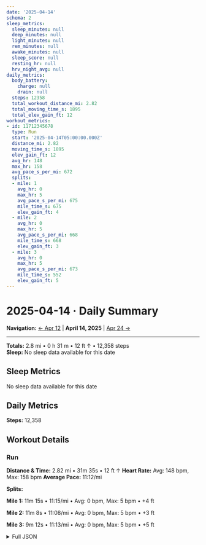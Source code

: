 ```yaml
---
date: '2025-04-14'
schema: 2
sleep_metrics:
  sleep_minutes: null
  deep_minutes: null
  light_minutes: null
  rem_minutes: null
  awake_minutes: null
  sleep_score: null
  resting_hr: null
  hrv_night_avg: null
daily_metrics:
  body_battery:
    charge: null
    drain: null
  steps: 12358
  total_workout_distance_mi: 2.82
  total_moving_time_s: 1895
  total_elev_gain_ft: 12
workout_metrics:
- id: 11712345678
  type: Run
  start: '2025-04-14T05:00:00.000Z'
  distance_mi: 2.82
  moving_time_s: 1895
  elev_gain_ft: 12
  avg_hr: 148
  max_hr: 158
  avg_pace_s_per_mi: 672
  splits:
  - mile: 1
    avg_hr: 0
    max_hr: 5
    avg_pace_s_per_mi: 675
    mile_time_s: 675
    elev_gain_ft: 4
  - mile: 2
    avg_hr: 0
    max_hr: 5
    avg_pace_s_per_mi: 668
    mile_time_s: 668
    elev_gain_ft: 3
  - mile: 3
    avg_hr: 0
    max_hr: 5
    avg_pace_s_per_mi: 673
    mile_time_s: 552
    elev_gain_ft: 5
---
```

# 2025-04-14 · Daily Summary

**Navigation:** [← Apr 12](12) | **April 14, 2025** | [Apr 24 →](24)

---
**Totals:** 2.8 mi • 0 h 31 m • 12 ft ↑ • 12,358 steps  
**Sleep:** No sleep data available for this date

## Sleep Metrics
No sleep data available for this date

## Daily Metrics
**Steps:** 12,358

## Workout Details
### Run
**Distance & Time:** 2.82 mi • 31m 35s • 12 ft ↑
**Heart Rate:** Avg: 148 bpm, Max: 158 bpm
**Average Pace:** 11:12/mi

**Splits:**

**Mile 1:** 11m 15s • 11:15/mi • Avg: 0 bpm, Max: 5 bpm • +4 ft

**Mile 2:** 11m 8s • 11:08/mi • Avg: 0 bpm, Max: 5 bpm • +3 ft

**Mile 3:** 9m 12s • 11:13/mi • Avg: 0 bpm, Max: 5 bpm • +5 ft



<details>
<summary>Full JSON</summary>

```json
{
  "date": "2025-04-14",
  "schema": 2,
  "sleep_metrics": {
    "sleep_minutes": null,
    "deep_minutes": null,
    "light_minutes": null,
    "rem_minutes": null,
    "awake_minutes": null,
    "sleep_score": null,
    "resting_hr": null,
    "hrv_night_avg": null
  },
  "daily_metrics": {
    "body_battery": {
      "charge": null,
      "drain": null
    },
    "steps": 12358,
    "total_workout_distance_mi": 2.82,
    "total_moving_time_s": 1895,
    "total_elev_gain_ft": 12
  },
  "workout_metrics": [
    {
      "id": 11712345678,
      "type": "Run",
      "start": "2025-04-14T05:00:00.000Z",
      "distance_mi": 2.82,
      "moving_time_s": 1895,
      "elev_gain_ft": 12,
      "avg_hr": 148,
      "max_hr": 158,
      "avg_pace_s_per_mi": 672,
      "splits": [
        {
          "mile": 1,
          "avg_hr": 0,
          "max_hr": 5,
          "avg_pace_s_per_mi": 675,
          "mile_time_s": 675,
          "elev_gain_ft": 4
        },
        {
          "mile": 2,
          "avg_hr": 0,
          "max_hr": 5,
          "avg_pace_s_per_mi": 668,
          "mile_time_s": 668,
          "elev_gain_ft": 3
        },
        {
          "mile": 3,
          "avg_hr": 0,
          "max_hr": 5,
          "avg_pace_s_per_mi": 673,
          "mile_time_s": 552,
          "elev_gain_ft": 5
        }
      ]
    }
  ]
}
```
</details>
